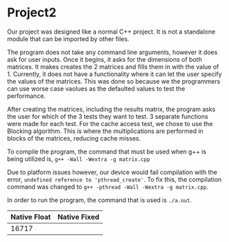 # Project2

Our project was designed like a normal C++ project. It is not a standalone module that can be imported by other files.

The program does not take any command line arguments, however it does ask for user inputs. Once it begins, it asks for the 
dimensions of both matrices. It makes creates the 2 matrices and fills them in with the value of 1. Currently, it does not
have a functionality where it can let the user specify the values of the matrices. This was done so because we the programmers
can use worse case vaolues as the defaulted values to test the performance. 

After creating the matrices, including the results matrix, the program asks the user for which of the 3 tests they want to
test. 3 separate functions were made for each test. For the cache access test, we chose to use the Blocking algorithm. This is
where the multiplications are performed in blocks of the matrices, reducing cache misses. 

To compile the program, the command that must be used when g++ is being utilized is, 
```g++ -Wall -Wextra -g matrix.cpp```

Due to platform issues however, our device would fail compilation with the error, ```undefined reference to 'pthread_create'```.
To fix this, the compilation command was changed to 
```g++ -pthread -Wall -Wextra -g matrix.cpp```. 

In order to run the program, the command that is used is ```./a.out```.

|Native Float|Native Fixed|
|------------|------------|
|   16717    |            |
